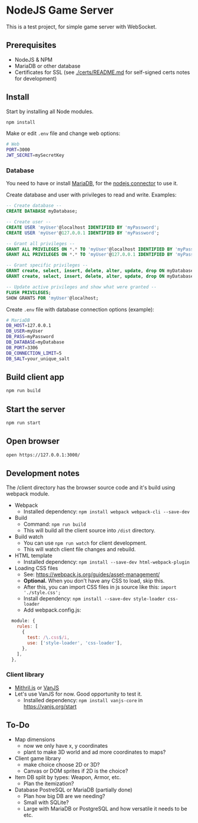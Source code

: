 NodeJS Game Server
=======================

This is a test project, for simple game server with WebSocket.

## Prerequisites
 - NodeJS & NPM
 - MariaDB or other database
 - Certificates for SSL (see [./certs/README.md](./certs/README.md) for self-signed certs notes for development)

## Install

Start by installing all Node modules.

```sh
npm install
```

Make or edit `.env` file and change web options:
```sh
# Web
PORT=3000
JWT_SECRET=mySecretKey
```

### Database

You need to have or install [MariaDB](https://mariadb.com/downloads/), for the [nodejs connector](https://mariadb.com/kb/en/getting-started-with-the-node-js-connector/) to use it.

Create database and user with privileges to read and write. Examples:
```sql
-- Create database --
CREATE DATABASE myDatabase;

-- Create user --
CREATE USER 'myUser'@localhost IDENTIFIED BY 'myPassword';
CREATE USER 'myUser'@127.0.0.1 IDENTIFIED BY 'myPassword';

-- Grant all privileges --
GRANT ALL PRIVILEGES ON *.* TO 'myUser'@localhost IDENTIFIED BY 'myPassword';
GRANT ALL PRIVILEGES ON *.* TO 'myUser'@127.0.0.1 IDENTIFIED BY 'myPassword';

-- Grant specific privileges --
GRANT create, select, insert, delete, alter, update, drop ON myDatabase.* TO 'myUser'@'localhost' IDENTIFIED BY 'myPassword';
GRANT create, select, insert, delete, alter, update, drop ON myDatabase.* TO 'myUser'@'127.0.0.1' IDENTIFIED BY 'myPassword';

-- Update active privileges and show what were granted --
FLUSH PRIVILEGES;
SHOW GRANTS FOR 'myUser'@localhost;
```

Create `.env` file with database connection options (example):
```sh
# MariaDB
DB_HOST=127.0.0.1
DB_USER=myUser
DB_PASS=myPassword
DB_DATABASE=myDatabase
DB_PORT=3306
DB_CONNECTION_LIMIT=5
DB_SALT=your_unique_salt
```

## Build client app

```sh
npm run build
```

## Start the server

```sh
npm run start
```

## Open browser

```sh
open https://127.0.0.1:3000/
```


## Development notes

The /client directory has the browser source code and it's build using webpack module.

 - Webpack
   - Installed dependency: `npm install webpack webpack-cli --save-dev`
 - Build
   - Command: `npm run build`
   - This will build all the client source into `/dist` directory.
 - Build watch
   - You can use `npm run watch` for client development.
   - This will watch client file changes and rebuild.
 - HTML template
   - Installed dependency: `npm install --save-dev html-webpack-plugin`
 - Loading CSS files
   - See: https://webpack.js.org/guides/asset-management/
   - **Optional.** When you don't have any CSS to load, skip this.
   - After this, you can import CSS files in js source like this: `import './style.css';`
   - Install dependency: `npm install --save-dev style-loader css-loader`
   - Add webpack.config.js:
```js
  module: {
    rules: [
      {
        test: /\.css$/i,
        use: ['style-loader', 'css-loader'],
      },
    ],
  },
```

### Client library
 - [Mithril.js](https://mithril.js.org/) or [VanJS](https://vanjs.org/)
 - Let's use VanJS for now. Good opportunity to test it.
   - Installed dependency: `npm install vanjs-core` in https://vanjs.org/start

## To-Do
 - Map dimensions
   - now we only have x, y coordinates
   - plant to make 3D world and ad more coordinates to maps?
 - Client game library
   - make choice choose 2D or 3D?
   - Canvas or DOM sprites if 2D is the choice?
 - Item DB split by types: Weapon, Armor, etc.
   - Plan the itemization?
 - Database PostreSQL or MariaDB (partially done)
   - Plan how big DB are we needing?
   - Small with SQLite?
   - Large with MariaDB or PostgreSQL and how versatile it needs to be etc.